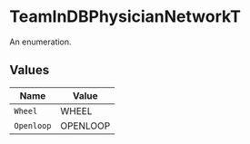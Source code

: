 # TeamInDBPhysicianNetworkT

An enumeration.


## Values

| Name       | Value      |
| ---------- | ---------- |
| `Wheel`    | WHEEL      |
| `Openloop` | OPENLOOP   |